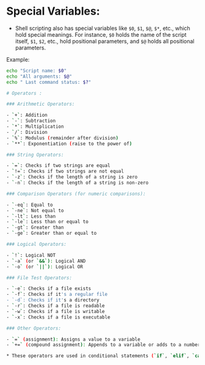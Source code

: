 # Special Variables:
   * Shell scripting also has special variables like `$0`, `$1`, `$@`, `$*`, etc., which hold special meanings. For instance, `$0` holds the name of the script itself, `$1`, `$2`, etc., hold positional parameters, and `$@` holds all positional parameters.

   Example:
   ```bash
   echo "Script name: $0"
   echo "All arguments: $@"
   echo " Last command status: $?"

# Operators : 

### Arithmetic Operators:

- `+`: Addition
- `-`: Subtraction
- `*`: Multiplication
- `/`: Division
- `%`: Modulus (remainder after division)
- `**`: Exponentiation (raise to the power of)

### String Operators:

- `=`: Checks if two strings are equal
- `!=`: Checks if two strings are not equal
- `-z`: Checks if the length of a string is zero
- `-n`: Checks if the length of a string is non-zero

### Comparison Operators (for numeric comparisons):

- `-eq`: Equal to
- `-ne`: Not equal to
- `-lt`: Less than
- `-le`: Less than or equal to
- `-gt`: Greater than
- `-ge`: Greater than or equal to

### Logical Operators:

- `!`: Logical NOT
- `-a` (or `&&`): Logical AND
- `-o` (or `||`): Logical OR

### File Test Operators:

- `-e`: Checks if a file exists
- `-f`: Checks if it's a regular file
- `-d`: Checks if it's a directory
- `-r`: Checks if a file is readable
- `-w`: Checks if a file is writable
- `-x`: Checks if a file is executable

### Other Operators:

- `=` (assignment): Assigns a value to a variable
- `+=` (compound assignment): Appends to a variable or adds to a number variable

* These operators are used in conditional statements (`if`, `elif`, `case`), arithmetic operations, string manipulation, and file tests within Bash scripts. Depending on the context, you may use different operators to achieve the desired functionality in your script.